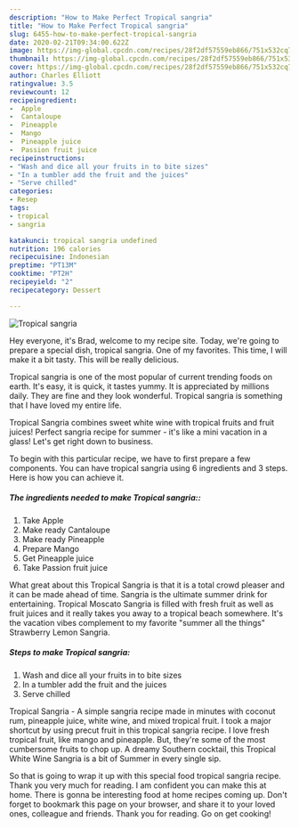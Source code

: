 ```yaml
---
description: "How to Make Perfect Tropical sangria"
title: "How to Make Perfect Tropical sangria"
slug: 6455-how-to-make-perfect-tropical-sangria
date: 2020-02-21T09:34:00.622Z
image: https://img-global.cpcdn.com/recipes/28f2df57559eb866/751x532cq70/tropical-sangria-recipe-main-photo.jpg
thumbnail: https://img-global.cpcdn.com/recipes/28f2df57559eb866/751x532cq70/tropical-sangria-recipe-main-photo.jpg
cover: https://img-global.cpcdn.com/recipes/28f2df57559eb866/751x532cq70/tropical-sangria-recipe-main-photo.jpg
author: Charles Elliott
ratingvalue: 3.5
reviewcount: 12
recipeingredient:
-  Apple
-  Cantaloupe
-  Pineapple
-  Mango
-  Pineapple juice
-  Passion fruit juice
recipeinstructions:
- "Wash and dice all your fruits in to bite sizes"
- "In a tumbler add the fruit and the juices"
- "Serve chilled"
categories:
- Resep
tags:
- tropical
- sangria

katakunci: tropical sangria undefined
nutrition: 196 calories
recipecuisine: Indonesian
preptime: "PT13M"
cooktime: "PT2H"
recipeyield: "2"
recipecategory: Dessert

---
```



![Tropical sangria](https://img-global.cpcdn.com/recipes/28f2df57559eb866/751x532cq70/tropical-sangria-recipe-main-photo.jpg)

Hey everyone, it's Brad, welcome to my recipe site. Today, we're going to prepare a special dish, tropical sangria. One of my favorites. This time, I will make it a bit tasty. This will be really delicious.

Tropical sangria is one of the most popular of current trending foods on earth. It's easy, it is quick, it tastes yummy. It is appreciated by millions daily. They are fine and they look wonderful. Tropical sangria is something that I have loved my entire life.

Tropical Sangria combines sweet white wine with tropical fruits and fruit juices! Perfect sangria recipe for summer - it&#39;s like a mini vacation in a glass! Let&#39;s get right down to business.


To begin with this particular recipe, we have to first prepare a few components. You can have tropical sangria using 6 ingredients and 3 steps. Here is how you can achieve it.

##### The ingredients needed to make Tropical sangria::

1. Take  Apple
1. Make ready  Cantaloupe
1. Make ready  Pineapple
1. Prepare  Mango
1. Get  Pineapple juice
1. Take  Passion fruit juice


What great about this Tropical Sangria is that it is a total crowd pleaser and it can be made ahead of time. Sangria is the ultimate summer drink for entertaining. Tropical Moscato Sangria is filled with fresh fruit as well as fruit juices and it really takes you away to a tropical beach somewhere. It&#39;s the vacation vibes complement to my favorite &#34;summer all the things&#34; Strawberry Lemon Sangria. 

##### Steps to make Tropical sangria:

1. Wash and dice all your fruits in to bite sizes
1. In a tumbler add the fruit and the juices
1. Serve chilled


Tropical Sangria - A simple sangria recipe made in minutes with coconut rum, pineapple juice, white wine, and mixed tropical fruit. I took a major shortcut by using precut fruit in this tropical sangria recipe. I love fresh tropical fruit, like mango and pineapple. But, they&#39;re some of the most cumbersome fruits to chop up. A dreamy Southern cocktail, this Tropical White Wine Sangria is a bit of Summer in every single sip. 

So that is going to wrap it up with this special food tropical sangria recipe. Thank you very much for reading. I am confident you can make this at home. There is gonna be interesting food at home recipes coming up. Don't forget to bookmark this page on your browser, and share it to your loved ones, colleague and friends. Thank you for reading. Go on get cooking!
